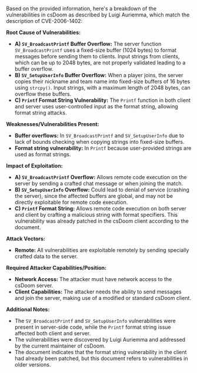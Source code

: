 Based on the provided information, here's a breakdown of the vulnerabilities in csDoom as described by Luigi Auriemma, which match the description of CVE-2006-1402:

**Root Cause of Vulnerabilities:**
*   **A) `SV_BroadcastPrintf` Buffer Overflow:**  The server function `SV_BroadcastPrintf` uses a fixed-size buffer (1024 bytes) to format messages before sending them to clients. Input strings from clients, which can be up to 2048 bytes, are not properly validated leading to a buffer overflow.
*   **B) `SV_SetupUserInfo` Buffer Overflow:** When a player joins, the server copies their nickname and team name into fixed-size buffers of 16 bytes using `strcpy()`. Input strings, with a maximum length of 2048 bytes, can overflow these buffers.
*   **C) `Printf` Format String Vulnerability:** The `Printf` function in both client and server uses user-controlled input as the format string, allowing format string attacks.

**Weaknesses/Vulnerabilities Present:**
*   **Buffer overflows:** In `SV_BroadcastPrintf` and `SV_SetupUserInfo` due to lack of bounds checking when copying strings into fixed-size buffers.
*   **Format string vulnerability:** In `Printf` because user-provided strings are used as format strings.

**Impact of Exploitation:**
*   **A) `SV_BroadcastPrintf` Overflow:** Allows remote code execution on the server by sending a crafted chat message or when joining the match.
*   **B) `SV_SetupUserInfo` Overflow:** Could lead to denial of service (crashing the server), since the affected buffers are global, and may not be directly exploitable for remote code execution.
*   **C) `Printf` Format String:** Allows remote code execution on both server and client by crafting a malicious string with format specifiers. This vulnerability was already patched in the csDoom client according to the document.

**Attack Vectors:**
*   **Remote:** All vulnerabilities are exploitable remotely by sending specially crafted data to the server.

**Required Attacker Capabilities/Position:**
*   **Network Access:** The attacker must have network access to the csDoom server.
*   **Client Capabilities:** The attacker needs the ability to send messages and join the server, making use of a modified or standard csDoom client.

**Additional Notes:**
*   The `SV_BroadcastPrintf` and `SV_SetupUserInfo` vulnerabilities were present in server-side code, while the `Printf` format string issue affected both client and server.
*   The vulnerabilities were discovered by Luigi Auriemma and addressed by the current maintainer of csDoom.
*   The document indicates that the format string vulnerability in the client had already been patched, but this document refers to vulnerabilities in older versions.